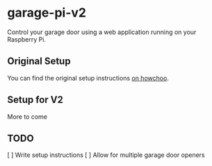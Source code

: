 # garage-pi-v2

Control your garage door using a web application running on your Raspberry Pi.

## Original Setup
You can find the original setup instructions [on howchoo](https://howchoo.com/g/yznmzmuxywu/how-to-control-your-garage-door-from-your-phone-using-a-raspberry-pi).

## Setup for V2
More to come

## TODO
[ ] Write setup instructions
[ ] Allow for multiple garage door openers
